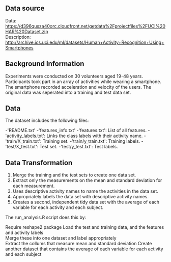 

## Data source  

Data: https://d396qusza40orc.cloudfront.net/getdata%2Fprojectfiles%2FUCI%20HAR%20Dataset.zip  
Description: http://archive.ics.uci.edu/ml/datasets/Human+Activity+Recognition+Using+Smartphones  

## Background Information

Experiments were conducted on 30 volunteers aged 19-48 years. Participants took part in an array of activities
while wearing a smartphone. The smartphone recorded acceleration and velocity of the users. The original data was
seperated into a training and test data set.

## Data

The dataset includes the following files:

-'README.txt'
-'features_info.txt'
-'features.txt': List of all features.
-'activity_labels.txt': Links the class labels with their activity name.
-'train/X_train.txt': Training set.
-'train/y_train.txt': Training labels.
-'test/X_test.txt': Test set.
-'test/y_test.txt': Test labels.

## Data Transformation

1. Merge the training and the test sets to create one data set.  
2. Extract only the measurements on the mean and standard deviation for each measurement.  
3. Uses descriptive activity names to name the activities in the data set.  
4. Appropriately labels the data set with descriptive activity names.  
5. Creates a second, independent tidy data set with the average of each variable for each activity and each subject.  

The run_analysis.R script does this by:

Require reshape2 package
Load the test and training data, and the features and activity labels  
Merge these into one dataset and label appropriately  
Extract the collums that measure mean and standard deviation
Create another dataset that contains the average of each variable for each activity and each subject
